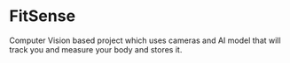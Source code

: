 # FitSense
Computer Vision based project which uses cameras and AI model that will track you and measure your body and stores it.
